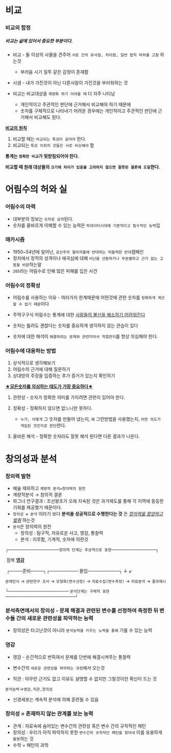 # 비교



### 비교의 함정

##### 비교는 삶에 있어서 중요한 부분이다.

- 비교 - 둘 이상의 사물을 견주어 ``서로 간의 유사점, 차이점, 일반 법칙 따위를 고찰`` 하는것
  - 부러움 시기 질투 같은 감정이 존재함
- 시샘 - 내가 가진것이 아닌 다른사람이 가진것을 부러워하는 것

- 비교는 비교대상을 ``계량화 하기 어려울 때`` 더 자주 나타남
  - 개인적이고 주관적인 판단에 근거해서 비교해야 하기 때문에
  - 숫자를 구체적으로 나타내기 어려운 경우에는 개인적이고 주관적인 판단에 근거해서 비교해도 된다.



**<u>비교의 원칙</u>**

1. 비교할 때는 ``비교되는 특성이 같아야`` 한다.
2. 비교되는 ``특성 이외의 것들은 서로 비슷해야`` 함



**통계는 ``정확한 비교``가 뒷받침되어야 한다.**

**비교할 때 원래 대상들의 ``크기에 차이가 있음을 고려하지 않으면 잘못된 결론에 도달``한다.**



# 어림수의 허와 실



### 어림수의 마력

- 대부분의 정보는 ``숫자로 요약``된다.
- 숫자를 올바르게 이해할 수 있는 능력은 ``빅데이터시대에 기본적이고 필수적인 능력``임



### 매카시즘

- 1950~54년에 일어난, ``공산주의 혐의자들에 반대하는 떠들썩한 반대``캠페인
- 정치에서 정적의 성격이나 애국심에 대해 ``비난을 선동하거나 무분별하고 근거 없는 고발을 비판``하는말
- ``205``라는 어림수로 인해 많은 피해를 입은 사건



### 어림수의 정확성

- 어림수를 사용하는 이유 - 여러가지 한계때문에 어떤것에 관한 숫자를 ``정확하게 계산할 수 없기 때문``이다
- 주먹구구식 어림수는 통계에 대한 <u>사람들의 불신을 해소하기 어려워진다</u>

- 숫자는 틀려도 괜찮다는 숫자를 중요하게 생각하지 않는 관습이 있다
- 숫자에 대한 해석이 ``해결하려는 문제와 관련지어서 적절한지``를 항상 의심해야 한다.



### 어림수에 대응하는 방법

1. 상식적으로 생각해보기
2. 어림수의 근거에 대해 질문하기
3. 상대방의 주장을 입증하는 추가 증거가 있는지 확인하기

<u>**★모든숫자를 의심하는 태도가 가장 중요하다★**</u>



1. 관련성 - 숫자가 정확한 의미를 가지려면 관련이 있어야 한다.

2. 정확성 - 정확하지 않으면 없느니만 못하다.
   - ``누가, 어떻게`` 그 숫자를 만들어 냈는지, ``왜`` 그런방법을 사용했는지, ``어떤 의도가 개입된 것인지로 판단``한다.
3. 올바른 해석 - 정확한 숫자라도 잘못 해석 된다면 다른 결과가 나온다.



# 창의성과 분석



### 창의력 발현

- 예술 제외하고 ``계량적 분석=창의력의 원천``
- 계량적분석  → 창의적 결론
- 와그너 연구결과 : 조선왕조가 오래 지속된 것은 과거제도를 통해 각 지역에 동등한 기회를 제공했기 때문이다.
- ``창의성 ≠ 분석`` 이라기 보다 **분석을 성공적으로 수행한다는 것** 은 *<u>창의력을 함양하고 발휘</u>* 하는것
- ``분석``은 창의력의 원천
  - 창의성 : 탐구적, 자유로운 사고, 영감, 통찰력
  - 분석 : 지루함, 기계적, 숫자에 의한것

​                      ┌────────────────``창의적 단계는 추상적으로 표현``──────────────┐

​                                                                                                                                  잠복  **<u>영감</u>**

​                              ┌────준비────┐┌───────── 몰입──────────┐ ↓   ↙

 ``문제인식`` → ``관련연구 조사`` → ``모형화(변수선정)`` → ``자료수집(변수측정)`` → ``자료분석`` → ``결과제시``

└─────────────────── ``분석단계는 구체적 표현`` ──────────────────────┘



### 분석측면에서의 창의성 - 문제 해결과 관련된 변수를 선정하여 측정한 뒤 변수들 간의 새로운 관련성을 파악하는 능력

- 창의성은 타고난것이 아니라 ``분석능력을 키우는 노력을 통해`` 기를 수 있는 능력



### 영감

- 영감 - 순간적으로 번뜩여서 문제를 단번에 해결시켜주는 통찰력
- 변수간의 ``새로운 관련성을 파악하는 과정``에서 오는것

- 직관 : 아무런 근거도 없고 이유도 설명할 수 없지만 그럴것이란 확신이 드는 것



``분석능력``→``영감,직관,창의성``



- 신경세포는 계속적 분석에 의해 훈련될 수 있음



### 창의성 = 존재하지 않는 관계를 보는 능력

- 관계 : 자료속에 숨어있는 변수간의 관련성 혹은 변수 간의 규칙적인 패턴
- 창의성 : 우리가 아직 파악하지 못한 ``변수간의 규칙적인 패턴을 찾아내`` 이를 유용하게 ``활용``하는 것
- 수학 = 패턴의 과학

